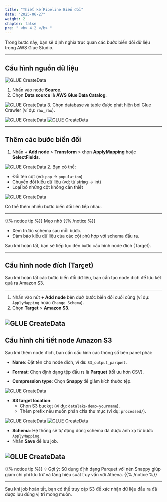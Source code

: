 ```yaml
---
title: "Thiết kế Pipeline Biến đổi"
date: "2025-06-27"
weight: 2
chapter: false
pre: " <b> 4.2 </b> "
---
```


Trong bước này, bạn sẽ định nghĩa trực quan các bước biến đổi dữ liệu trong AWS Glue Studio.

---

## Cấu hình nguồn dữ liệu

![GLUE CreateData](/images/5.glue/27_gluejob.png)

1. Nhấn vào node **Source**.
2. Chọn **Data source** là **AWS Glue Data Catalog**.

![GLUE CreateData](/images/5.glue/27.5_gluejob.png)
3. Chọn database và table được phát hiện bởi Glue Crawler (ví dụ: `raw_raw`).

![GLUE CreateData](/images/5.glue/28_gluejob.png)
![GLUE CreateData](/images/5.glue/29_gluejob.png)

---

## Thêm các bước biến đổi

1. Nhấn **+ Add node** > **Transform** > chọn **ApplyMapping** hoặc **SelectFields**.

![GLUE CreateData](/images/5.glue/30_gluejob_new.png)
2. Bạn có thể:
   - Đổi tên cột (vd: `pop` → `population`)
   - Chuyển đổi kiểu dữ liệu (vd: từ string → int)
   - Loại bỏ những cột không cần thiết

![GLUE CreateData](/images/5.glue/31_gluejob_new.png)

Có thể thêm nhiều bước biến đổi liên tiếp nhau.

---

{{% notice tip %}}
Mẹo nhỏ
{{% /notice %}}

- Xem trước schema sau mỗi bước.
- Đảm bảo kiểu dữ liệu của các cột phù hợp với schema đầu ra.

Sau khi hoàn tất, bạn sẽ tiếp tục đến bước cấu hình node đích (Target).

---

## Cấu hình node đích (Target)

Sau khi hoàn tất các bước biến đổi dữ liệu, bạn cần tạo node đích để lưu kết quả ra Amazon S3.

---

1. Nhấn vào nút **+ Add node** bên dưới bước biến đổi cuối cùng (ví dụ: `ApplyMapping` hoặc `Change Schema`).
2. Chọn **Target** > **Amazon S3**.

![GLUE CreateData](/images/5.glue/32_gluejob_new.png)
---

## Cấu hình chi tiết node Amazon S3

Sau khi thêm node đích, bạn cần cấu hình các thông số bên panel phải:

- **Name**: Đặt tên cho node đích, ví dụ: `S3_output_parquet`.

- **Format**: Chọn định dạng tệp đầu ra là **Parquet** (tối ưu hơn CSV).
- **Compression type**: Chọn **Snappy** để giảm kích thước tệp.

![GLUE CreateData](/images/5.glue/33_gluejob_new.png)
- **S3 target location**:  
  - Chọn S3 bucket (ví dụ: `datalake-demo-yourname`).
  - Thêm prefix nếu muốn phân chia thư mục (ví dụ: `processed/`).

![GLUE CreateData](/images/5.glue/34_gluejob_new.png)
![GLUE CreateData](/images/5.glue/35_gluejob_new.png)
- **Schema**: Hệ thống sẽ tự động dùng schema đã được ánh xạ từ bước `ApplyMapping`.
- Nhấn **Save** để lưu job.

![GLUE CreateData](/images/5.glue/36_gluejob_new.png)
---

{{% notice tip %}}
💡 Gợi ý: Sử dụng định dạng Parquet với nén Snappy giúp giảm chi phí lưu trữ và tăng hiệu suất truy vấn với Athena.
{{% /notice %}}

---

Sau khi job hoàn tất, bạn có thể truy cập S3 để xác nhận dữ liệu đầu ra đã được lưu đúng vị trí mong muốn.
